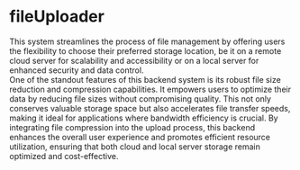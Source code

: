 # fileUploader
This system streamlines the process of file management by offering users the flexibility to choose their preferred storage location, be it on a remote cloud server for scalability and accessibility or on a local server for enhanced security and data control.
<br>
One of the standout features of this backend system is its robust file size reduction and compression capabilities. It empowers users to optimize their data by reducing file sizes without compromising quality. This not only conserves valuable storage space but also accelerates file transfer speeds, making it ideal for applications where bandwidth efficiency is crucial. By integrating file compression into the upload process, this backend enhances the overall user experience and promotes efficient resource utilization, ensuring that both cloud and local server storage remain optimized and cost-effective. 
